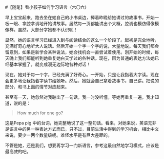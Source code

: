 #【随笔】看小孩子如何学习语言（六〇六）

早上宝宝起来，跑去坐在她自己的小书桌边，捧着昨晚给她讲过的故事书，开始一板一眼、拿腔拿调地开始讲故事。居然每一页都能讲出个大概，腔调也模仿得像模像样。虽然，大部分字她都不认识呢！

显然，她的语言学习已经进入到与阅读结合的这么一个阶段了。起初是完全地听，充满好奇心地听大人说话。然后开始一个字一个字的说，大量地说。每天我们都会留意到，如果是新学会某种说法，她会找机会一直尝试着使用。刚开始的时候，每天晚上我们都能听到她重复她白天学过的各种话。现在，因为普通的表达方法她已经基本掌握了，就变成漫无边际地各种对话！

现在，她对于每一个字，已经充满了好奇心。一开始，只是让我指着大字读。现在会更多地让我指着字读书给她听。然后，她就会自己拿着故事书，自己讲。把说的部分，和书上画的情节对应起来。

甚至有一天，她忽然对我蹦出了一句话，我一时没听懂。等她再重复一遍，我才知道，说的是：

> How much for one go?

这是Pepa pig 中的台词，她完整地说了这一整句话。看来，对她来说，英语无非是语言中的另一种表达方式而已，只不过，目前生活中得到的学习机会，相比中文来说，要少一两个数量级呢。难怪水平是有巨大差距的。

不管是她，还是我们，想要再学习一门新语言，参考这最自然地学习模式，应该是最高效的吧。